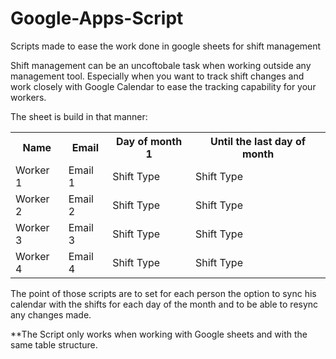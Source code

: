 # Google-Apps-Script
Scripts made to ease the work done in google sheets for shift management


Shift management can be an uncoftobale task when working outside any management tool.
Especially when you want to track shift changes and work closely with Google Calendar to ease the tracking capability for your workers.

The sheet is build in that manner:
<table>
  <tr>
    <th>Name</th>
    <th>Email</th>
    <th>Day of month 1</th>
    <th>Until the last day of month</th>
  </tr>
  <tr>
    <td>Worker 1</td>
    <td>Email 1</td>
    <td>Shift Type</td>
    <td>Shift Type</td>
  </tr>
  <tr>
    <td>Worker 2</td>
    <td>Email 2</td>
    <td>Shift Type</td>
    <td>Shift Type</td>
  </tr>
  <tr>
    <td>Worker 3</td>
    <td>Email 3</td>
    <td>Shift Type</td>
    <td>Shift Type</td>
  </tr>
  <tr>
    <td>Worker 4</td>
    <td>Email 4</td>
    <td>Shift Type</td>
    <td>Shift Type</td>
  </tr>
</table>

The point of those scripts are to set for each person the option to sync his calendar with the shifts for each day of the month and to be able to resync any changes made.

**The Script only works when working with Google sheets and with the same table structure.
